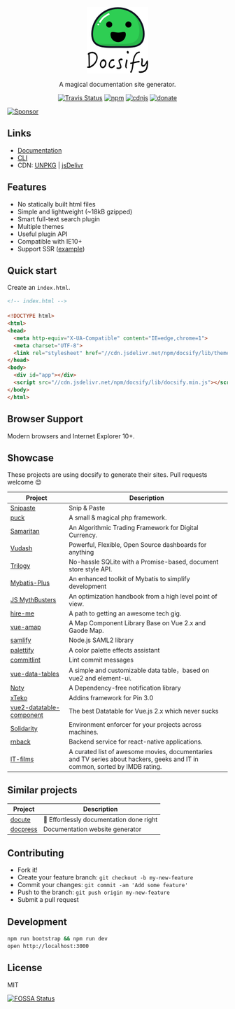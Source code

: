 <p align="center">
  <a href="https://docsify.js.org">
    <img alt="docsify" src="./media/docsify.png">
  </a>
</p>

<p align="center">
  A magical documentation site generator.
</p>

<p align="center">
  <a href="https://travis-ci.org/QingWei-Li/docsify"><img alt="Travis Status" src="https://img.shields.io/travis/QingWei-Li/docsify/master.svg?style=flat-square"></a>
  <a href="https://www.npmjs.com/package/docsify"><img alt="npm" src="https://img.shields.io/npm/v/docsify.svg?style=flat-square"></a>
  <a href="https://cdnjs.com/libraries/docsify"><img alt="cdnjs" src="https://img.shields.io/cdnjs/v/docsify.svg?style=flat-square"></a>
  <a href="https://github.com/QingWei-Li/donate"><img alt="donate" src="https://img.shields.io/badge/%24-donate-ff69b4.svg?style=flat-square"></a>
</p>


<a target='_blank' rel='nofollow' href='https://app.codesponsor.io/link/YdWAqnN2kHQmLtFQhEddaaPT/QingWei-Li/docsify'>  <img alt='Sponsor' width='888' height='68' src='https://app.codesponsor.io/embed/YdWAqnN2kHQmLtFQhEddaaPT/QingWei-Li/docsify.svg' /></a>


## Links

- [Documentation](https://docsify.js.org)
- [CLI](https://github.com/QingWei-Li/docsify-cli)
- CDN: [UNPKG](https://unpkg.com/docsify/) | [jsDelivr](https://cdn.jsdelivr.net/npm/docsify/)

## Features

- No statically built html files
- Simple and lightweight (~18kB gzipped)
- Smart full-text search plugin
- Multiple themes
- Useful plugin API
- Compatible with IE10+
- Support SSR ([example](https://github.com/QingWei-Li/docsify-ssr-demo))

## Quick start

Create an `index.html`.

```html
<!-- index.html -->

<!DOCTYPE html>
<html>
<head>
  <meta http-equiv="X-UA-Compatible" content="IE=edge,chrome=1">
  <meta charset="UTF-8">
  <link rel="stylesheet" href="//cdn.jsdelivr.net/npm/docsify/lib/themes/vue.css">
</head>
<body>
  <div id="app"></div>
  <script src="//cdn.jsdelivr.net/npm/docsify/lib/docsify.min.js"></script>
</body>
</html>
```

## Browser Support

Modern browsers and Internet Explorer 10+.

## Showcase

These projects are using docsify to generate their sites. Pull requests welcome :blush:

| Project | Description |
|---|---|
| [Snipaste](https://docs.snipaste.com/) | Snip & Paste |
| [puck](https://puck.zz173.com/) | A small & magical php framework. |
| [Samaritan](http://samaritan.stockdb.org) | An Algorithmic Trading Framework for Digital Currency. |
| [Vudash](http://vudash.github.io/vudash/) | Powerful, Flexible, Open Source dashboards for anything |
| [Trilogy](http://trilogy.js.org) | No-hassle SQLite with a Promise-based, document store style API. |
| [Mybatis-Plus](http://mp.baomidou.com/) | An enhanced toolkit of Mybatis to simplify development |
| [JS MythBusters](https://mythbusters.js.org) | An optimization handbook from a high level point of view. |
| [hire-me](https://fvcproductions.github.io/hire-me) | A path to getting an awesome tech gig. |
| [vue-amap](https://elemefe.github.io/vue-amap/) | A Map Component Library Base on Vue 2.x and Gaode Map. |
| [samlify](https://samlify.js.org) | Node.js SAML2 library |
| [palettify](https://dobromir-hristov.github.io/palettify/) | A color palette effects assistant |
| [commitlint](https://marionebl.github.io/commitlint/) | Lint commit messages |
| [vue-data-tables](https://github.com/njleonzhang/vue-data-tables/) | A simple and customizable data table，based on vue2 and element-ui. |
| [Noty](http://ned.im/noty/) | A Dependency-free notification library |
| [xTeko](https://docs.xteko.com/) | Addins framework for Pin 3.0 |
| [vue2-datatable-component](https://github.com/OneWayTech/vue2-datatable) | The best Datatable for Vue.js 2.x which never sucks |
| [Solidarity](https://infinitered.github.io/solidarity/) | Environment enforcer for your projects across machines. |
| [rnback](https://rnback.com/) | Backend service for react-native applications. |
| [IT-films](https://greybax.github.com/IT-films/) | A curated list of awesome movies, documentaries and TV series about hackers, geeks and IT in common, sorted by IMDB rating. |

## Similar projects

| Project | Description |
|---|---|
| [docute](https://github.com/egoist/docute) | 📜 Effortlessly documentation done right |
| [docpress](https://github.com/docpress/docpress) | Documentation website generator |

## Contributing

- Fork it!
- Create your feature branch: `git checkout -b my-new-feature`
- Commit your changes: `git commit -am 'Add some feature'`
- Push to the branch: `git push origin my-new-feature`
- Submit a pull request


## Development

```bash
npm run bootstrap && npm run dev
open http://localhost:3000
```

## License

MIT

[![FOSSA Status](https://app.fossa.io/api/projects/git%2Bhttps%3A%2F%2Fgithub.com%2FQingWei-Li%2Fdocsify.svg?type=large)](https://app.fossa.io/projects/git%2Bhttps%3A%2F%2Fgithub.com%2FQingWei-Li%2Fdocsify?ref=badge_large)

